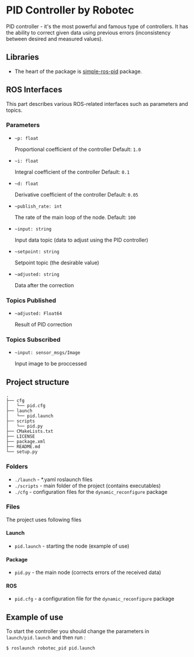 # PID Controller by Robotec
PID controller - it's the most powerful and famous type of controllers. It has the ability to correct given data using previous errors (inconsistency between desired and measured values).

## Libraries
* The heart of the package is [simple-ros-pid](https://github.com/m-lundberg/simple-pid) package.

## ROS Interfaces
This part describes various ROS-related interfaces such as parameters and topics.

### Parameters

* `~p: float`

    Proportional coefficient of the controller
    Default: `1.0`

* `~i: float`

    Integral coefficient of the controller
    Default: `0.1`

* `~d: float`

    Derivative coefficient of the controller
    Default: `0.05`

* `~publish_rate: int`

    The rate of the main loop of the node.
    Default: `100`

* `~input: string`

    Input data topic (data to adjust using the PID controller)

* `~setpoint: string`

    Setpoint topic (the desirable value)

* `~adjusted: string`

    Data after the correction

### Topics Published

* `~adjusted: Float64`

    Result of PID correction


### Topics Subscribed

* `~input: sensor_msgs/Image`

    Input image to be proccessed


## Project structure
```
.
├── cfg
│   └── pid.cfg
├── launch
│   └── pid.launch
├── scripts
│   └── pid.py
├── CMakeLists.txt
├── LICENSE
├── package.xml
├── README.md
└── setup.py

```

### Folders
*  `./launch`  - *.yaml roslaunch files
*  `./scripts`  - main folder of the project (contains executables)
*  `./cfg`  - configuration files for the `dynamic_reconfigure` package

### Files
The project uses following files

#### Launch
*  `pid.launch`  - starting the node (example of use)

#### Package
*  `pid.py` - the main node (corrects errors of the received data)

#### ROS
*  `pid.cfg` - a configuration file for the `dynamic_reconfigure` package

## Example of use
To start the controller you should change the parameters in `launch/pid.launch` and then run :
~~~bash
$ roslaunch robotec_pid pid.launch
~~~
